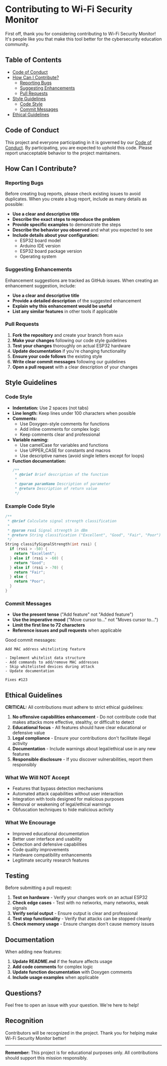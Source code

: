 # Contributing to Wi-Fi Security Monitor

First off, thank you for considering contributing to Wi-Fi Security Monitor! It's people like you that make this tool better for the cybersecurity education community.

## Table of Contents

- [Code of Conduct](#code-of-conduct)
- [How Can I Contribute?](#how-can-i-contribute)
  - [Reporting Bugs](#reporting-bugs)
  - [Suggesting Enhancements](#suggesting-enhancements)
  - [Pull Requests](#pull-requests)
- [Style Guidelines](#style-guidelines)
  - [Code Style](#code-style)
  - [Commit Messages](#commit-messages)
- [Ethical Guidelines](#ethical-guidelines)

## Code of Conduct

This project and everyone participating in it is governed by our [Code of Conduct](CODE_OF_CONDUCT.md). By participating, you are expected to uphold this code. Please report unacceptable behavior to the project maintainers.

## How Can I Contribute?

### Reporting Bugs

Before creating bug reports, please check existing issues to avoid duplicates. When you create a bug report, include as many details as possible:

* **Use a clear and descriptive title**
* **Describe the exact steps to reproduce the problem**
* **Provide specific examples** to demonstrate the steps
* **Describe the behavior you observed** and what you expected to see
* **Include details about your configuration:**
  - ESP32 board model
  - Arduino IDE version
  - ESP32 board package version
  - Operating system

### Suggesting Enhancements

Enhancement suggestions are tracked as GitHub issues. When creating an enhancement suggestion, include:

* **Use a clear and descriptive title**
* **Provide a detailed description** of the suggested enhancement
* **Explain why this enhancement would be useful**
* **List any similar features** in other tools if applicable

### Pull Requests

1. **Fork the repository** and create your branch from `main`
2. **Make your changes** following our code style guidelines
3. **Test your changes** thoroughly on actual ESP32 hardware
4. **Update documentation** if you're changing functionality
5. **Ensure your code follows** the existing style
6. **Write clear commit messages** following our guidelines
7. **Open a pull request** with a clear description of your changes

## Style Guidelines

### Code Style

* **Indentation:** Use 2 spaces (not tabs)
* **Line length:** Keep lines under 100 characters when possible
* **Comments:** 
  - Use Doxygen-style comments for functions
  - Add inline comments for complex logic
  - Keep comments clear and professional
* **Variable naming:**
  - Use camelCase for variables and functions
  - Use UPPER_CASE for constants and macros
  - Use descriptive names (avoid single letters except for loops)
* **Function documentation:**
  ```cpp
  /**
   * @brief Brief description of the function
   * 
   * @param paramName Description of parameter
   * @return Description of return value
   */
  ```

### Example Code Style

```cpp
/**
 * @brief Calculate signal strength classification
 * 
 * @param rssi Signal strength in dBm
 * @return String classification ("Excellent", "Good", "Fair", "Poor")
 */
String classifySignalStrength(int rssi) {
  if (rssi > -50) {
    return "Excellent";
  } else if (rssi > -60) {
    return "Good";
  } else if (rssi > -70) {
    return "Fair";
  } else {
    return "Poor";
  }
}
```

### Commit Messages

* **Use the present tense** ("Add feature" not "Added feature")
* **Use the imperative mood** ("Move cursor to..." not "Moves cursor to...")
* **Limit the first line to 72 characters**
* **Reference issues and pull requests** when applicable

Good commit messages:
```
Add MAC address whitelisting feature

- Implement whitelist data structure
- Add commands to add/remove MAC addresses
- Skip whitelisted devices during attack
- Update documentation

Fixes #123
```

## Ethical Guidelines

**CRITICAL:** All contributions must adhere to strict ethical guidelines:

1. **No offensive capabilities enhancement** - Do not contribute code that makes attacks more effective, stealthy, or difficult to detect
2. **Educational focus** - All features should have clear educational or defensive value
3. **Legal compliance** - Ensure your contributions don't facilitate illegal activity
4. **Documentation** - Include warnings about legal/ethical use in any new features
5. **Responsible disclosure** - If you discover vulnerabilities, report them responsibly

### What We Will NOT Accept

* Features that bypass detection mechanisms
* Automated attack capabilities without user interaction
* Integration with tools designed for malicious purposes
* Removal or weakening of legal/ethical warnings
* Obfuscation techniques to hide malicious activity

### What We Encourage

* Improved educational documentation
* Better user interface and usability
* Detection and defensive capabilities
* Code quality improvements
* Hardware compatibility enhancements
* Legitimate security research features

## Testing

Before submitting a pull request:

1. **Test on hardware** - Verify your changes work on an actual ESP32
2. **Check edge cases** - Test with no networks, many networks, weak signals
3. **Verify serial output** - Ensure output is clear and professional
4. **Test stop functionality** - Verify that attacks can be stopped cleanly
5. **Check memory usage** - Ensure changes don't cause memory issues

## Documentation

When adding new features:

1. **Update README.md** if the feature affects usage
2. **Add code comments** for complex logic
3. **Update function documentation** with Doxygen comments
4. **Include usage examples** when applicable

## Questions?

Feel free to open an issue with your question. We're here to help!

## Recognition

Contributors will be recognized in the project. Thank you for helping make Wi-Fi Security Monitor better!

---

**Remember:** This project is for educational purposes only. All contributions should support this mission responsibly.
